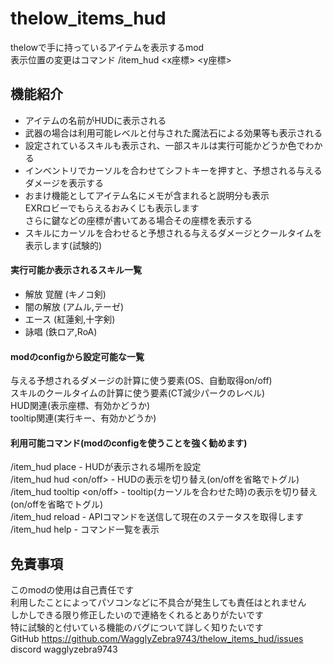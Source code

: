 # thelow_items_hud
thelowで手に持っているアイテムを表示するmod  
表示位置の変更はコマンド /item_hud <x座標> <y座標>
## 機能紹介
* アイテムの名前がHUDに表示される  
* 武器の場合は利用可能レベルと付与された魔法石による効果等も表示される
* 設定されているスキルも表示され、一部スキルは実行可能かどうか色でわかる
* インベントリでカーソルを合わせてシフトキーを押すと、予想される与えるダメージを表示する
* おまけ機能としてアイテム名にメモが含まれると説明分も表示  
EXRロビーでもらえるおみくじも表示します   
さらに鍵などの座標が書いてある場合その座標を表示する
* スキルにカーソルを合わせると予想される与えるダメージとクールタイムを表示します(試験的)
#### 実行可能か表示されるスキル一覧
* 解放 覚醒 (キノコ剣)
* 闇の解放 (アムル,テーゼ)
* エース (紅蓮剣,十字剣)
* 詠唱 (鉄ロア,RoA)

#### modのconfigから設定可能な一覧
与える予想されるダメージの計算に使う要素(OS、自動取得on/off)  
スキルのクールタイムの計算に使う要素(CT減少パークのレベル)  
HUD関連(表示座標、有効かどうか)  
tooltip関連(実行キー、有効かどうか)  


#### 利用可能コマンド(modのconfigを使うことを強く勧めます)
/item_hud place - HUDが表示される場所を設定  
/item_hud hud <on/off> - HUDの表示を切り替え(on/offを省略でトグル)  
/item_hud tooltip <on/off> - tooltip(カーソルを合わせた時)の表示を切り替え(on/offを省略でトグル)  
/item_hud reload - APIコマンドを送信して現在のステータスを取得します  
/item_hud help - コマンド一覧を表示  

## 免責事項
このmodの使用は自己責任です  
利用したことによってパソコンなどに不具合が発生しても責任はとれません  
しかしできる限り修正したいので連絡をくれるとありがたいです  
特に試験的と付いている機能のバグについて詳しく知りたいです  
GitHub https://github.com/WagglyZebra9743/thelow_items_hud/issues  
discord wagglyzebra9743

